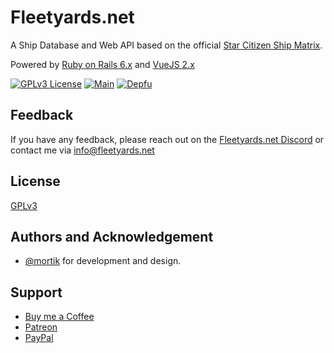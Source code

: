 # Fleetyards.net

A Ship Database and Web API based on the official [Star Citizen Ship Matrix](https://robertsspaceindustries.com/ship-specs).

Powered by [Ruby on Rails 6.x](https://rubyonrails.org/) and [VueJS 2.x](https://vuejs.org/)

[![GPLv3 License](https://img.shields.io/badge/License-GPL%20v3-yellow.svg)](https://opensource.org/licenses/) [![Main](https://github.com/fleetyards/fleetyards/actions/workflows/main.yml/badge.svg)](https://github.com/fleetyards/fleetyards/actions/workflows/main.yml) [![Depfu](https://badges.depfu.com/badges/6bd2aaec84d0fb22bd1fb30d0b810ee2/status.svg)](https://depfu.com)

## Feedback

If you have any feedback, please reach out on the [Fleetyards.net Discord](https://discord.gg/YdeAdEaTpb) or contact me via info@fleetyards.net
  
## License

[GPLv3](https://choosealicense.com/licenses/gpl-3.0/)
  
## Authors and Acknowledgement

- [@mortik](https://www.github.com/mortik) for development and design.

## Support

- [Buy me a Coffee](https://www.buymeacoffee.com/mortik)
- [Patreon](https://www.patreon.com/fleetyards)
- [PayPal](https://paypal.me/pools/c/83jQLadz60)
